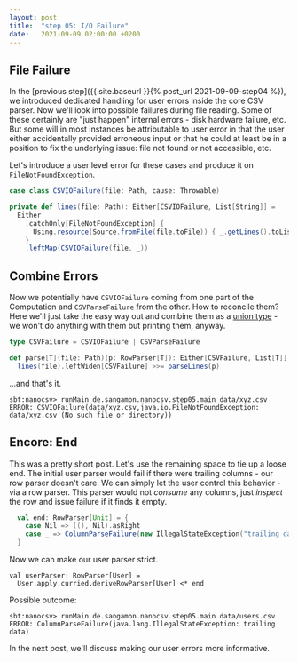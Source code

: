 ```yaml
---
layout: post
title:  "step 05: I/O Failure"
date:   2021-09-09 02:00:00 +0200
---
```


## File Failure

In the [previous step]({{ site.baseurl }}{% post_url 2021-09-09-step04 %}), we introduced dedicated handling for
user errors inside the core CSV parser. Now we'll look into possible failures during file reading. Some of these
certainly are "just happen" internal errors - disk hardware failure, etc. But some will in most instances be
attributable to user error in that the user either accidentally provided erroneous input or that he could at least
be in a position to fix the underlying issue: file not found or not accessible, etc.

Let's introduce a user level error for these cases and produce it on `FileNotFoundException`. 

```scala
case class CSVIOFailure(file: Path, cause: Throwable)

private def lines(file: Path): Either[CSVIOFailure, List[String]] =
  Either
    .catchOnly[FileNotFoundException] {
      Using.resource(Source.fromFile(file.toFile)) { _.getLines().toList }
    }
    .leftMap(CSVIOFailure(file, _))
```

## Combine Errors

Now we potentially have `CSVIOFailure` coming from one part of the Computation and `CSVParseFailure` from the other.
How to reconcile them? Here we'll just take the easy way out and combine them as a
[union type](https://docs.scala-lang.org/scala3/reference/new-types/union-types.html) -
we won't do anything with them but printing them, anyway. 

```scala
type CSVFailure = CSVIOFailure | CSVParseFailure

def parse[T](file: Path)(p: RowParser[T]): Either[CSVFailure, List[T]] =
  lines(file).leftWiden[CSVFailure] >>= parseLines(p)
```

...and that's it.

```
sbt:nanocsv> runMain de.sangamon.nanocsv.step05.main data/xyz.csv
ERROR: CSVIOFailure(data/xyz.csv,java.io.FileNotFoundException: data/xyz.csv (No such file or directory))
```

## Encore: End

This was a pretty short post. Let's use the remaining space to tie up a loose end. The initial user parser would
fail if there were trailing columns - our row parser doesn't care. We can simply let the user control this
behavior - via a row parser. This parser would not _consume_ any columns, just _inspect_ the row and issue
failure if it finds it empty.

```scala
  val end: RowParser[Unit] = {
    case Nil => ((), Nil).asRight
    case _ => ColumnParseFailure(new IllegalStateException("trailing data")).asLeft
  }
```

Now we can make our user parser strict.

```
val userParser: RowParser[User] =
  User.apply.curried.deriveRowParser[User] <* end
```

Possible outcome:

```
sbt:nanocsv> runMain de.sangamon.nanocsv.step05.main data/users.csv
ERROR: ColumnParseFailure(java.lang.IllegalStateException: trailing data)
```

In the next post, we'll discuss making our user errors more informative.
